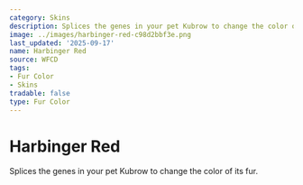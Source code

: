 ```yaml
---
category: Skins
description: Splices the genes in your pet Kubrow to change the color of its fur.
image: ../images/harbinger-red-c98d2bbf3e.png
last_updated: '2025-09-17'
name: Harbinger Red
source: WFCD
tags:
- Fur Color
- Skins
tradable: false
type: Fur Color
---
```


# Harbinger Red

Splices the genes in your pet Kubrow to change the color of its fur.

